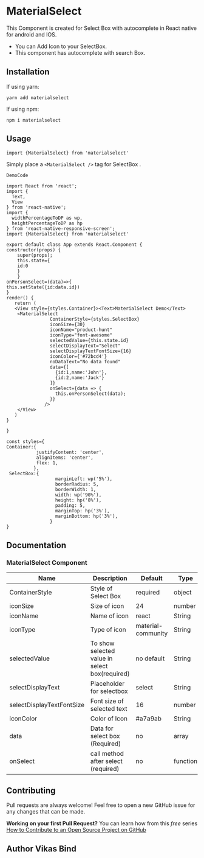 # MaterialSelect
This Component is created for Select Box with autocomplete in React native for android and IOS.
* You can Add Icon to your SelectBox. 
* This component has autocomplete with search Box.

## Installation

If using yarn:

```
yarn add materialselect
```

If using npm:

```
npm i materialselect
```

## Usage

```
import {MaterialSelect} from 'materialselect'
```

Simply place a `<MaterialSelect />` tag for SelectBox .

```
DemoCode

import React from 'react';
import {
  Text,
  View
} from 'react-native';
import {
  widthPercentageToDP as wp,
  heightPercentageToDP as hp
} from 'react-native-responsive-screen';
import {MaterialSelect} from 'materialselect'

export default class App extends React.Component {
constructor(props) {
    super(props);
    this.state={
    id:0
    }
    }
onPersonSelect=(data)=>{
this.setState({id:data.id})
}
render() {
   return (
   <View style={styles.Container}><Text>MaterialSelect Demo</Text> 
    <MaterialSelect
                ContainerStyle={styles.SelectBox}
                iconSize={30}
                iconName="product-hunt"
                iconType="font-awesome"
                selectedValue={this.state.id}
                selectDisplayText="Select"
                selectDisplayTextFontSize={16}
                iconColor={'#72bcd4'}
                noDataText="No data found"
                data={[
                  {id:1,name:'John'},
                  {id:2,name:'Jack'}
                ]}
                onSelect={data => {
                  this.onPersonSelect(data);
                }}
              />
    </View>
   )
}

}

const styles={
Container:{
           justifyContent: 'center',
           alignItems: 'center',
           flex: 1,
          },
 SelectBox:{
                  marginLeft: wp('5%'),
                  borderRadius: 5,
                  borderWidth: 1,
                  width: wp('90%'),
                  height: hp('8%'),
                  padding: 5,
                  marginTop: hp('3%'),
                  marginBottom: hp('3%'),
                }
}

```

## Documentation

### MaterialSelect Component
| Name                      | Description                              | Default     | Type    |
|---------------------------|------------------------------------------|-------------|---------|
| ContainerStyle            | Style of Select Box                      | required    | object  |
| iconSize                  | Size of icon                             | 24          | number  |
| iconName                  | Name of icon                             | react       | String  |
| iconType                  | Type of icon                             | material-community     | String  |
| selectedValue             | To show selected value in select box(required)         | no default    | String  |                                   
| selectDisplayText         | Placeholder for selectbox                | select      | String  |
| selectDisplayTextFontSize | Font size of selected text               | 16          | number  |
| iconColor                 | Color of Icon                            | #a7a9ab     | String  |
| data                      | Data for select box (Required)           | no          | array   |
| onSelect                  | call method after select (required)      | no          | function|


## Contributing
Pull requests are always welcome! Feel free to open a new GitHub issue for any changes that can be made.

**Working on your first Pull Request?** You can learn how from this *free* series [How to Contribute to an Open Source Project on GitHub](https://egghead.io/series/how-to-contribute-to-an-open-source-project-on-github)

## Author Vikas Bind
